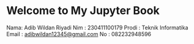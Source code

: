 # Welcome to My Jupyter Book

Nama: Adib Wildan Riyadi
Nim : 230411100179
Prodi : Teknik Informatika
Email : adibwildan12345@gmail.com
No : 082232948596